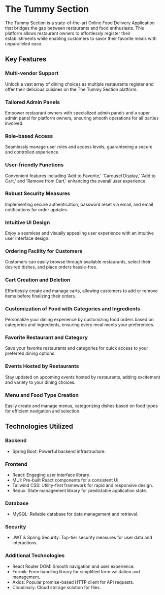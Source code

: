 # The Tummy Section

The Tummy Section is a state-of-the-art Online Food Delivery Application that bridges the gap between restaurants and food enthusiasts. This platform allows restaurant owners to effortlessly register their establishments while enabling customers to savor their favorite meals with unparalleled ease.

## Key Features

### Multi-vendor Support
Unlock a vast array of dining choices as multiple restaurants register and offer their delicious cuisines on the The Tummy Section platform.

### Tailored Admin Panels
Empower restaurant owners with specialized admin panels and a super admin panel for platform owners, ensuring smooth operations for all parties involved.

### Role-based Access
Seamlessly manage user roles and access levels, guaranteeing a secure and controlled experience.

### User-friendly Functions
Convenient features including 'Add to Favorite,' 'Carousel Display,' 'Add to Cart,' and 'Remove from Cart,' enhancing the overall user experience.

### Robust Security Measures
Implementing secure authentication, password reset via email, and email notifications for order updates.

### Intuitive UI Design
Enjoy a seamless and visually appealing user experience with an intuitive user interface design.

### Ordering Facility for Customers
Customers can easily browse through available restaurants, select their desired dishes, and place orders hassle-free.

### Cart Creation and Deletion
Effortlessly create and manage carts, allowing customers to add or remove items before finalizing their orders.

### Customization of Food with Categories and Ingredients
Personalize your dining experience by customizing food orders based on categories and ingredients, ensuring every meal meets your preferences.

### Favorite Restaurant and Category
Save your favorite restaurants and categories for quick access to your preferred dining options.

### Events Hosted by Restaurants
Stay updated on upcoming events hosted by restaurants, adding excitement and variety to your dining choices.

### Menu and Food Type Creation
Easily create and manage menus, categorizing dishes based on food types for efficient navigation and selection.

## Technologies Utilized

### Backend
- Spring Boot: Powerful backend infrastructure.

### Frontend
- React: Engaging user interface library.
- MUI: Pre-built React components for a consistent UI.
- Tailwind CSS: Utility-first framework for rapid and responsive design.
- Redux: State management library for predictable application state.

### Database
- MySQL: Reliable database for data management and retrieval.

### Security
- JWT & Spring Security: Top-tier security measures for user data and interactions.

### Additional Technologies
- React Router DOM: Smooth navigation and user experience.
- Formik: Form handling library for simplified form validation and management.
- Axios: Popular promise-based HTTP client for API requests.
- Cloudinary: Cloud storage solution for files.
